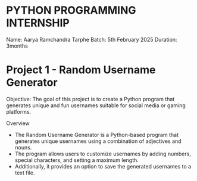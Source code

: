 # PYTHON PROGRAMMING INTERNSHIP

Name: Aarya Ramchandra Tarphe
Batch: 5th February 2025
Duration: 3months

# Project 1 - Random Username Generator

Objective: The goal of this project is to create a Python program that generates unique and fun usernames suitable for social media or gaming platforms.

Overview

- The Random Username Generator is a Python-based program that generates unique usernames using a combination of adjectives and nouns. 
- The program allows users to customize usernames by adding numbers, special characters, and setting a maximum length.
- Additionally, it provides an option to save the generated usernames to a text file.

